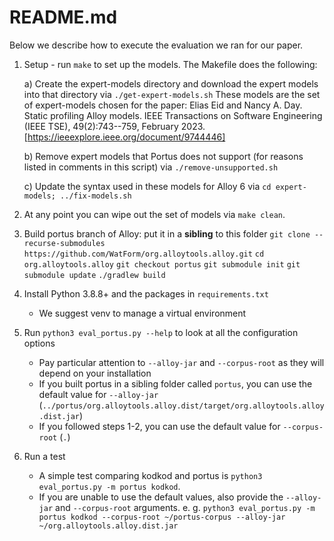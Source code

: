 # README.md

Below we describe how to execute the evaluation we ran for our paper.

1.  Setup - run `make` to set up the models.  The Makefile does the following:

    a) Create the expert-models directory and download the expert models into that directory
    via `./get-expert-models.sh`
    These models are the set of expert-models chosen for the paper:
    Elias Eid and Nancy A. Day. Static profiling Alloy models. IEEE Transactions on Software Engineering (IEEE TSE), 49(2):743--759, February 2023. [https://ieeexplore.ieee.org/document/9744446] 

    b) Remove expert models that Portus does not support (for reasons listed in comments in this script) via `./remove-unsupported.sh`

    c) Update the syntax used in these models for Alloy 6 via `cd expert-models; ../fix-models.sh`

2. At any point you can wipe out the set of models via `make clean`.

3. Build portus branch of Alloy: put it in a **sibling** to this folder
    `git clone --recurse-submodules https://github.com/WatForm/org.alloytools.alloy.git`
    `cd org.alloytools.alloy`
    `git checkout portus`
    `git submodule init`
    `git submodule update`
    `./gradlew build`

5. Install Python 3.8.8+ and the packages in `requirements.txt`
    - We suggest venv to manage a virtual environment

6. Run `python3 eval_portus.py --help` to look at all the configuration options
    - Pay particular attention to `--alloy-jar` and `--corpus-root` as they will depend on your installation
    - If you built portus in a sibling folder called `portus`, you can use the default value for `--alloy-jar` (`../portus/org.alloytools.alloy.dist/target/org.alloytools.alloy.dist.jar`)
    - If you followed steps 1-2, you can use the default value for `--corpus-root` (`.`)
    
7. Run a test
    - A simple test comparing kodkod and portus is `python3 eval_portus.py -m portus kodkod`. 
    - If you are unable to use the default values, also provide the `--alloy-jar` and `--corpus-root` arguments. e. g. `python3 eval_portus.py -m portus kodkod --corpus-root ~/portus-corpus --alloy-jar ~/org.alloytools.alloy.dist.jar`